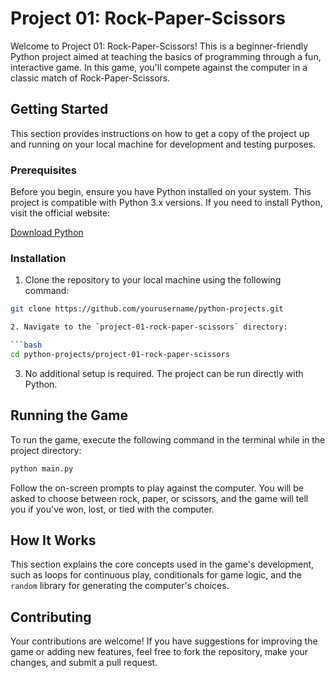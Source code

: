 # Project 01: Rock-Paper-Scissors

Welcome to Project 01: Rock-Paper-Scissors! This is a beginner-friendly Python project aimed at teaching the basics of programming through a fun, interactive game. In this game, you'll compete against the computer in a classic match of Rock-Paper-Scissors.

## Getting Started

This section provides instructions on how to get a copy of the project up and running on your local machine for development and testing purposes.

### Prerequisites

Before you begin, ensure you have Python installed on your system. This project is compatible with Python 3.x versions. If you need to install Python, visit the official website:

[Download Python](https://www.python.org/downloads/)

### Installation

1. Clone the repository to your local machine using the following command:

```bash
git clone https://github.com/yourusername/python-projects.git

2. Navigate to the `project-01-rock-paper-scissors` directory:

```bash
cd python-projects/project-01-rock-paper-scissors

```

3. No additional setup is required. The project can be run directly with Python.

## Running the Game

To run the game, execute the following command in the terminal while in the project directory:

```bash
python main.py
```

Follow the on-screen prompts to play against the computer. You will be asked to choose between rock, paper, or scissors, and the game will tell you if you've won, lost, or tied with the computer.

## How It Works

This section explains the core concepts used in the game's development, such as loops for continuous play, conditionals for game logic, and the `random` library for generating the computer's choices.

## Contributing

Your contributions are welcome! If you have suggestions for improving the game or adding new features, feel free to fork the repository, make your changes, and submit a pull request.
